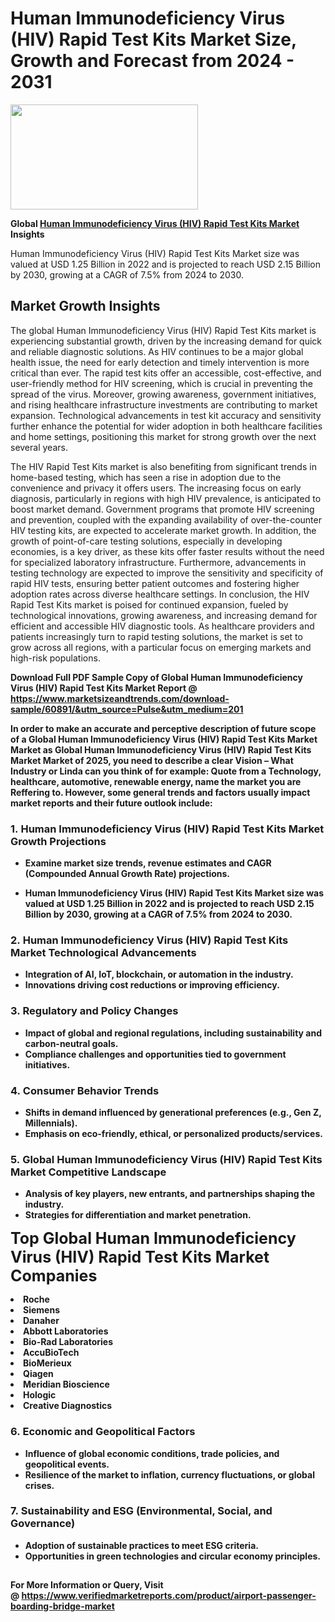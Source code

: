 <H1>Human Immunodeficiency Virus (HIV) Rapid Test Kits Market Size, Growth and Forecast from 2024 - 2031</H1><img class="aligncenter size-medium wp-image-584254" src="https://thirdeyenews.in/wp-content/uploads/2024/09/Global-Market-Research-300x168.jpeg" alt="" width="300" height="168" /><p><strong>Global&nbsp;<a href="https://www.marketsizeandtrends.com/download-sample/60891/&amp;utm_source=Pulse&amp;utm_medium=201">Human Immunodeficiency Virus (HIV) Rapid Test Kits Market</a> Insights</strong></p><p>Human Immunodeficiency Virus (HIV) Rapid Test Kits Market size was valued at USD 1.25 Billion in 2022 and is projected to reach USD 2.15 Billion by 2030, growing at a CAGR of 7.5% from 2024 to 2030.</p><p><h2>Market Growth Insights</h2> <p>The global Human Immunodeficiency Virus (HIV) Rapid Test Kits market is experiencing substantial growth, driven by the increasing demand for quick and reliable diagnostic solutions. As HIV continues to be a major global health issue, the need for early detection and timely intervention is more critical than ever. The rapid test kits offer an accessible, cost-effective, and user-friendly method for HIV screening, which is crucial in preventing the spread of the virus. Moreover, growing awareness, government initiatives, and rising healthcare infrastructure investments are contributing to market expansion. Technological advancements in test kit accuracy and sensitivity further enhance the potential for wider adoption in both healthcare facilities and home settings, positioning this market for strong growth over the next several years.</p> <p><strong></strong></p> <p>The HIV Rapid Test Kits market is also benefiting from significant trends in home-based testing, which has seen a rise in adoption due to the convenience and privacy it offers users. The increasing focus on early diagnosis, particularly in regions with high HIV prevalence, is anticipated to boost market demand. Government programs that promote HIV screening and prevention, coupled with the expanding availability of over-the-counter HIV testing kits, are expected to accelerate market growth. In addition, the growth of point-of-care testing solutions, especially in developing economies, is a key driver, as these kits offer faster results without the need for specialized laboratory infrastructure. Furthermore, advancements in testing technology are expected to improve the sensitivity and specificity of rapid HIV tests, ensuring better patient outcomes and fostering higher adoption rates across diverse healthcare settings. In conclusion, the HIV Rapid Test Kits market is poised for continued expansion, fueled by technological innovations, growing awareness, and increasing demand for efficient and accessible HIV diagnostic tools. As healthcare providers and patients increasingly turn to rapid testing solutions, the market is set to grow across all regions, with a particular focus on emerging markets and high-risk populations.</p> <p><strong></p><p><span class=""><strong>Download Full PDF Sample Copy of Global Human Immunodeficiency Virus (HIV) Rapid Test Kits Market Report</strong> @ <a href="https://www.marketsizeandtrends.com/download-sample/60891/&amp;utm_source=Pulse&amp;utm_medium=201" target="_blank">https://www.marketsizeandtrends.com/download-sample/60891/&amp;utm_source=Pulse&amp;utm_medium=201</a></span></p><p>In order to make an accurate and perceptive description of future scope of a Global&nbsp;Human Immunodeficiency Virus (HIV) Rapid Test Kits Market Market as Global&nbsp;Human Immunodeficiency Virus (HIV) Rapid Test Kits Market Market of 2025, you need to describe a clear Vision &ndash; What Industry or Linda can you think of for example: Quote from a Technology, healthcare, automotive, renewable energy, name the market you are Reffering to. However, some general trends and factors usually impact market reports and their future outlook include:</p><h3>1.&nbsp;<strong>Human Immunodeficiency Virus (HIV) Rapid Test Kits Market Growth Projections</strong></h3><ul><li>Examine market size trends, revenue estimates and CAGR (Compounded Annual Growth Rate) projections.</li><li><p>Human Immunodeficiency Virus (HIV) Rapid Test Kits Market size was valued at USD 1.25 Billion in 2022 and is projected to reach USD 2.15 Billion by 2030, growing at a CAGR of 7.5% from 2024 to 2030.</p></li></ul><h3>2.&nbsp;<strong>Human Immunodeficiency Virus (HIV) Rapid Test Kits Market Technological Advancements</strong></h3><ul><li>Integration of AI, IoT, blockchain, or automation in the industry.</li><li>Innovations driving cost reductions or improving efficiency.</li></ul><h3>3.&nbsp;<strong>Regulatory and Policy Changes</strong></h3><ul><li>Impact of global and regional regulations, including sustainability and carbon-neutral goals.</li><li>Compliance challenges and opportunities tied to government initiatives.</li></ul><h3>4.&nbsp;<strong>Consumer Behavior Trends</strong></h3><ul><li>Shifts in demand influenced by generational preferences (e.g., Gen Z, Millennials).</li><li>Emphasis on eco-friendly, ethical, or personalized products/services.</li></ul><h3>5.&nbsp;<strong>Global Human Immunodeficiency Virus (HIV) Rapid Test Kits Market Competitive Landscape</strong></h3><ul><li>Analysis of key players, new entrants, and partnerships shaping the industry.</li><li>Strategies for differentiation and market penetration.</li></ul><p data-pm-slice="1 1 []"><span style="color: inherit; font-family: inherit; font-size: 25px;">Top Global Human Immunodeficiency Virus (HIV) Rapid Test Kits Market Companies</span></p><div class="" data-test-id=""><p><li>Roche</li><li> Siemens</li><li> Danaher</li><li> Abbott Laboratories</li><li> Bio-Rad Laboratories</li><li> AccuBioTech</li><li> BioMerieux</li><li> Qiagen</li><li> Meridian Bioscience</li><li> Hologic</li><li> Creative Diagnostics</li></p></div><h3>6.&nbsp;<strong>Economic and Geopolitical Factors</strong></h3><ul><li>Influence of global economic conditions, trade policies, and geopolitical events.</li><li>Resilience of the market to inflation, currency fluctuations, or global crises.</li></ul><h3>7.&nbsp;<strong>Sustainability and ESG (Environmental, Social, and Governance)</strong></h3><ul><li>Adoption of sustainable practices to meet ESG criteria.</li><li>Opportunities in green technologies and circular economy principles.</li></ul><h2><strong style="font-size: 14px;">For More Information or Query, Visit @&nbsp;</strong><a style="background-color: #ffffff; font-size: 14px;" href="https://www.marketsizeandtrends.com/report/human-immunodeficiency-virus-hiv-rapid-test-kits-market/" target="_blank">https://www.verifiedmarketreports.com/product/airport-passenger-boarding-bridge-market</a></h2>
